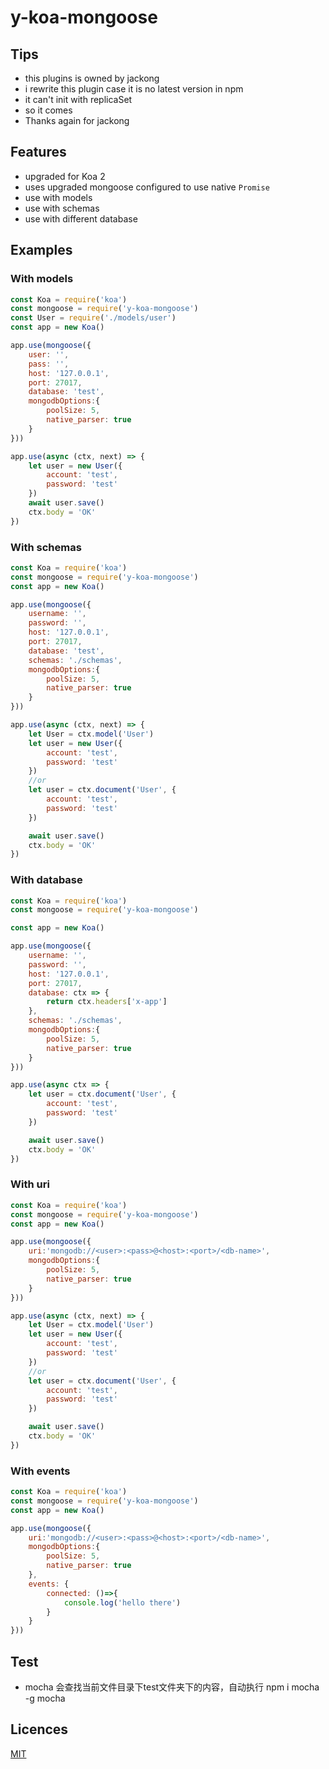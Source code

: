 # y-koa-mongoose

## Tips
* this plugins is owned by jackong
* i rewrite this plugin case it is no latest version in npm
* it can't init with replicaSet
* so it comes
* Thanks again for jackong

## Features
* upgraded for Koa 2
* uses upgraded mongoose configured to use native `Promise`
* use with models
* use with schemas
* use with different database


## Examples

### With models

```js
const Koa = require('koa')
const mongoose = require('y-koa-mongoose')
const User = require('./models/user')
const app = new Koa()

app.use(mongoose({
    user: '',
    pass: '',
    host: '127.0.0.1',
    port: 27017,
    database: 'test',
    mongodbOptions:{
        poolSize: 5,
        native_parser: true
    }
}))

app.use(async (ctx, next) => {
    let user = new User({
        account: 'test',
        password: 'test'
    })
    await user.save()
    ctx.body = 'OK'
})

```

### With schemas

```js
const Koa = require('koa')
const mongoose = require('y-koa-mongoose')
const app = new Koa()

app.use(mongoose({
    username: '',
    password: '',
    host: '127.0.0.1',
    port: 27017,
    database: 'test',
    schemas: './schemas',
    mongodbOptions:{
        poolSize: 5,
        native_parser: true
    }
}))

app.use(async (ctx, next) => {
    let User = ctx.model('User')
    let user = new User({
        account: 'test',
        password: 'test'
    })
    //or
    let user = ctx.document('User', {
        account: 'test',
        password: 'test'
    })

    await user.save()
    ctx.body = 'OK'
})
```

### With database
```js
const Koa = require('koa')
const mongoose = require('y-koa-mongoose')

const app = new Koa()

app.use(mongoose({
    username: '',
    password: '',
    host: '127.0.0.1',
    port: 27017,
    database: ctx => {
        return ctx.headers['x-app']
    },
    schemas: './schemas',
    mongodbOptions:{
        poolSize: 5,
        native_parser: true
    }
}))

app.use(async ctx => {
    let user = ctx.document('User', {
        account: 'test',
        password: 'test'
    })

    await user.save()
    ctx.body = 'OK'
})
```

### With uri

```js
const Koa = require('koa')
const mongoose = require('y-koa-mongoose')
const app = new Koa()

app.use(mongoose({
    uri:'mongodb://<user>:<pass>@<host>:<port>/<db-name>',
    mongodbOptions:{
        poolSize: 5,
        native_parser: true
    }
}))

app.use(async (ctx, next) => {
    let User = ctx.model('User')
    let user = new User({
        account: 'test',
        password: 'test'
    })
    //or
    let user = ctx.document('User', {
        account: 'test',
        password: 'test'
    })

    await user.save()
    ctx.body = 'OK'
})
```

### With events

```js
const Koa = require('koa')
const mongoose = require('y-koa-mongoose')
const app = new Koa()

app.use(mongoose({
    uri:'mongodb://<user>:<pass>@<host>:<port>/<db-name>',
    mongodbOptions:{
        poolSize: 5,
        native_parser: true
    },
    events: {
        connected: ()=>{
            console.log('hello there')
        }
    }
}))
```

## Test
* mocha 会查找当前文件目录下test文件夹下的内容，自动执行
npm i mocha -g
mocha

## Licences

[MIT](LICENSE)

